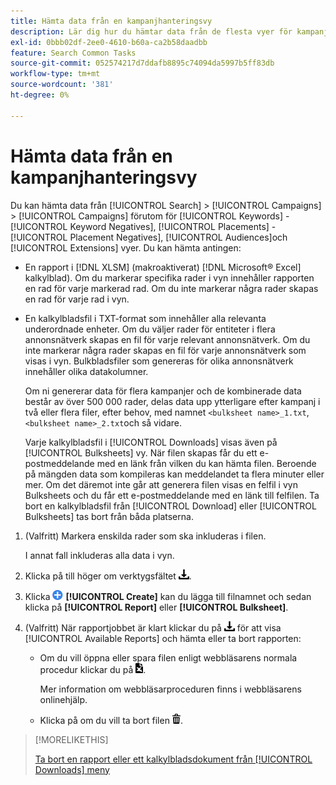 ```yaml
---
title: Hämta data från en kampanjhanteringsvy
description: Lär dig hur du hämtar data från de flesta vyer för kampanjhantering.
exl-id: 0bbb02df-2ee0-4610-b60a-ca2b58daadbb
feature: Search Common Tasks
source-git-commit: 052574217d7ddafb8895c74094da5997b5ff83db
workflow-type: tm+mt
source-wordcount: '381'
ht-degree: 0%

---
```


# Hämta data från en kampanjhanteringsvy

Du kan hämta data från [!UICONTROL Search] > [!UICONTROL Campaigns] > [!UICONTROL Campaigns] förutom för [!UICONTROL Keywords] - [!UICONTROL Keyword Negatives], [!UICONTROL Placements] - [!UICONTROL Placement Negatives], [!UICONTROL Audiences]och [!UICONTROL Extensions] vyer. Du kan hämta antingen:

* En rapport i [!DNL XLSM] (makroaktiverat) [!DNL Microsoft® Excel] kalkylblad). Om du markerar specifika rader i vyn innehåller rapporten en rad för varje markerad rad. Om du inte markerar några rader skapas en rad för varje rad i vyn.

* En kalkylbladsfil i TXT-format som innehåller alla relevanta underordnade enheter. Om du väljer rader för entiteter i flera annonsnätverk skapas en fil för varje relevant annonsnätverk. Om du inte markerar några rader skapas en fil för varje annonsnätverk som visas i vyn. Bulkbladsfiler som genereras för olika annonsnätverk innehåller olika datakolumner.

  Om ni genererar data för flera kampanjer och de kombinerade data består av över 500 000 rader, delas data upp ytterligare efter kampanj i två eller flera filer, efter behov, med namnet `<bulksheet name>_1.txt`, `<bulksheet name>_2.txt`och så vidare.

  Varje kalkylbladsfil i [!UICONTROL Downloads] visas även på [!UICONTROL Bulksheets] vy. När filen skapas får du ett e-postmeddelande med en länk från vilken du kan hämta filen. Beroende på mängden data som kompileras kan meddelandet ta flera minuter eller mer. Om det däremot inte går att generera filen visas en felfil i vyn Bulksheets och du får ett e-postmeddelande med en länk till felfilen. Ta bort en kalkylbladsfil från [!UICONTROL Download] eller [!UICONTROL Bulksheets] tas bort från båda platserna.

1. (Valfritt) Markera enskilda rader som ska inkluderas i filen.

   I annat fall inkluderas alla data i vyn.

1. Klicka på till höger om verktygsfältet ![Ladda ned rapport](/help/search-social-commerce/assets/download.png "Ladda ned rapport").

1. Klicka ![Skapa](/help/search-social-commerce/assets/add.png "Skapa") **[!UICONTROL Create]** kan du lägga till filnamnet och sedan klicka på **[!UICONTROL Report]** eller **[!UICONTROL Bulksheet]**.

1. (Valfritt) När rapportjobbet är klart klickar du på ![Ladda ned rapport](/help/search-social-commerce/assets/download.png "Ladda ned rapport") för att visa [!UICONTROL Available Reports] och hämta eller ta bort rapporten:

   * Om du vill öppna eller spara filen enligt webbläsarens normala procedur klickar du på ![Ladda ned kalkylblad](/help/search-social-commerce/assets/download-spreadsheet.png "Ladda ned kalkylblad").

     Mer information om webbläsarproceduren finns i webbläsarens onlinehjälp.

   * Klicka på om du vill ta bort filen ![Ta bort](/help/search-social-commerce/assets/delete.png "Ta bort").

>[!MORELIKETHIS]
>
>[Ta bort en rapport eller ett kalkylbladsdokument från [!UICONTROL Downloads] meny](/help/search-social-commerce/common-tasks/navigation-editing-selection/download-delete-data.md)
